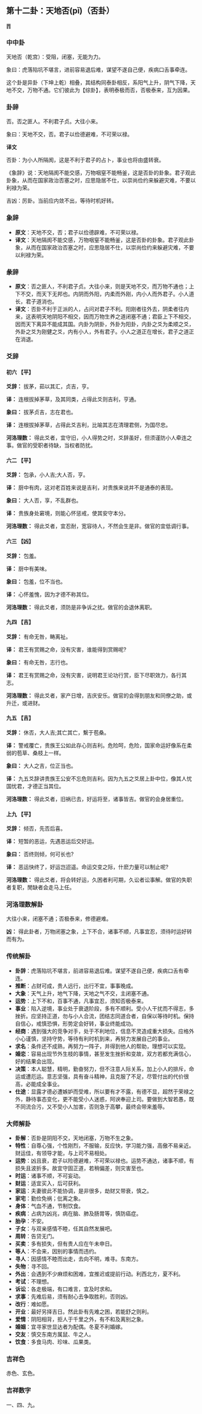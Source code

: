 ## 第十二卦：天地否(pǐ)（否卦）

<div class="hexagrams">䷋</div>

### 中中卦

天地否（乾宫）：受阻，闭塞，无能为力。

象曰：虎落陷坑不堪言，进前容易退后难，谋望不遂自己便，疾病口舌事牵连。

这个卦是异卦（下坤上乾）相叠，其结构同泰卦相反，系阳气上升，阴气下降，天地不交，万物不通。它们彼此为【综卦】，表明泰极而否，否极泰来，互为因果。

### 卦辞

否。否之匪人。不利君子贞。大往小来。

象曰：天地不交，否。君子以俭德避难，不可荣以禄。

**译文**

否卦：为小人所隔阂，这是不利于君子的占卜，事业也将由盛转衰。

《象辞》说：天地隔阂不能交感，万物咽窒不能畅釜，这是否卦的卦象。君子观此卦象，从而在国家政治否塞之时，应思隐居不仕，以崇尚俭约来躲避灾难，不要以利禄为荣。

吉凶：厉卦。当前应内敛不出，等待时机好转。

### 象辞

- **原文**：天地不交，否；君子以俭德辟难，不可荣以禄。
- **译文**：天地隔阂不能交感，万物咽窒不能畅釜，这是否卦的卦象。君子观此卦象，从而在国家政治否塞之时，应思隐居不仕，以崇尚俭约来躲避灾难，不要以利禄为荣。

### 彖辞

- **原文**：否之匪人，不利君子贞。大往小来，则是天地不交，而万物不通也；上下不交，而天下无邦也。内阴而外阳，内柔而外刚，内小人而外君子。小人道长，君子道消也。
- **译文**：否卦不利于正派的人，占问对君子不利。阳刚者往外去，阴柔者往内来，这表明天地阴阳不相交，因而万物生养之道闭塞不通；君臣上下不相交，因而天下离异不能成其国。内卦为阴卦，外卦为阳卦，内卦之爻为柔顺之爻，外卦之爻为刚健之爻，内有小人，外有君子。小人之道正在增长，君子之道正在消退。

### 爻辞

#### 初六 【平】

**爻辞：** 拔茅，茹以其汇，贞吉，亨。

**译：** 连根拔掉茅草，及其同类，占得此爻则吉利，亨通。

**象曰：** 拔茅贞吉，志在君也。

**译：** 连根拔掉茅草，占得此爻吉利，比喻其志在清理君侧，为国尽忠。

**河洛理数：** 得此爻者，宜守旧，小人得势之时，爻辞虽好，但须谨防小人牵连之事。做官的受职者待缺，当权者防扰。

#### 六二 【平】

**爻辞：** 包承，小人吉;大人否，亨。

**译：** 厨中有肉，这对老百姓来说是吉利，对贵族来说并不是通泰的表现。

**象曰：** 大人否，享，不乱群也。

**译：** 贵族身处窘境，则能心怀惩戒，使其安守本分。

**河洛理数：** 得此爻者，宜忍耐，宽容待人，不然会生是非。做官的宜低调行事。

#### 六三 【凶】

**爻辞：** 包羞。

**译：** 厨中有美味。

**象曰：** 包羞，位不当也。

**译：** 心怀羞愧，因为才德不称其位。

**河洛理数：** 得此爻者，须防是非争诉之扰。做官的会退休离职。

#### 九四 【吉】

**爻辞：** 有命无咎，畴离祉。

**译：** 君王有赏赐之命，没有灾害，谁能得到赏赐呢?

**象曰：** 有命无咎，志行也。

**译：** 君王有赏赐之命，没有灾害，说明君王论功行赏，臣下尽职效力，各行其志。

**河洛理数：** 得此爻者，家产日增，吉庆安乐。做官的会得到朋友和同僚之助，或升迁，或进财。

#### 九五 【吉】

**爻辞：** 休否，大人吉;其亡其亡，繫于苞桑。

**译：** 警戒覆亡，贵族王公如此存心则吉利。危险呵，危险，国家命运好像系在柔弱的苞草、桑枝上一样。

**象曰：** 大人之吉，位正当也。

**译：** 九五爻辞讲贵族王公安不忘危则吉利。因为九五之爻居上卦中位，像其人忧国忧君，才德正当其位。

**河洛理数：** 得此爻者，旧祸已去，好运将至，诸事皆吉。做官的会身居重位。

#### 上九 【平】

**爻辞：** 倾否，先否后喜。

**译：** 短暂的恶运，先遇恶运后交好运。

**象曰：** 否终则倾，何可长也?

**译：** 恶运快终了，好运岂迢遥。命运交变之际，什麽力量可以制止呢?

**河洛理数：** 得此爻者，将会转好运，久困者利可期，久讼者讼事解。做官的失职者复职，閒缺者会走马上任。

### 河洛理数解卦

大往小来，闭塞不通；否极泰来，修德避难。

**凶：** 得此卦者，万物闭塞之象，上下不合，诸事不顺，凡事宜忍，须待时运好转而有为。

### 传统解卦

- **卦辞**：虎落陷坑不堪言，前进容易退后难。谋望不遂自己便，疾病口舌有牵连。
- **推断**：占财可成，贵人远行，出行不宜，事事晚成。
- **大象**：天气上升，地气下降，天地之气不交，主闭塞不通。
- **运势**：上下不和，百事不通，凡事宜忍，须知否极泰来。
- **事业**：陷入逆境，事业处于衰退阶段，多有不顺利。受小人干扰而不得志，多挫折。应坚持正道，勿与小人合流，团结志同道合者，自保以等待时机。保持自信心，戒慎恐惧，形势定会好转，事业终能成功。
- **经商**：遇到强大的竞争对手，处于不利地位，信息不灵造成重大损失。应格外小心谨慎，坚持守势，等待有利时机到来，再努力发展自己的事业。
- **求名**：条件还不成熟，再努力一阵子，并得到他人的帮助，理想可以实现。
- **婚恋**：容易出现节外生枝的事情，甚至发生挫折和变故，双方若都充满信心，好的结果会出现。
- **决策**：本人聪慧，精明，勤奋努力，但不注意人际关系，加上小人的排斥，命运或遭厄运。意志坚强，具有奋斗精神，且克服了不足，尽管付出的代价很高，必能成全事业。
- **仕途**：显露才德必遭嫉妒而受难，所以要有才不露，有德不显，超然于荣禄之外，静待事态变化，更不能受小人迷惑，阿谀奉迎上司。要做到大智若愚，既不同流合污，又不受小人加害，否则急于高攀，最终会带来羞辱。


### 大师解卦

- **卦解**：否卦是阴阳不交，天地闭塞，万物不生之象。
- **特性**：自尊心强，个性刚烈，不服输，反应快，学习能力强，高傲不易亲近。财运佳，有领导才能，与上司不易相处。
- **运势**：凶且衰，君子以险德避难，不可荣以禄也。运势不通达，诸事不顺，有损失且波折多。故宜守固正道，若稍偏差，则灾害至也。
- **时运**：诸事不顺，不可妄动。
- **财运**：适宜买入，后可获利。
- **家运**：夫妻彼此不能协调，是非很多，劫财又带衰，慎之。
- **家宅**：勤俭免祸；仳离之象。
- **身体**：气血不通，节制饮食。
- **疾病**：占病为凶兆，病在脑、肺及肠胃等，慎防癌症。
- **胎孕**：不安。
- **子女**：与双亲感情不睦，任其自然发展吧。
- **周转**：告贷无门。
- **买卖**：多有损失，但有贵人应在午未申日。
- **等人**：不会来，因别的事情而违约。
- **寻人**：因感情不睦而出走，去向不明，难寻。东南方。
- **失物**：寻不回。
- **外出**：会遇到不少麻烦和困难，宜推迟或提前行动。利西北方，夏不利。
- **考试**：不理想。
- **诉讼**：各走极端，有口难言，宜及时求和。
- **求事**：先难后易，须有耐心去争取胜利，否则凶。
- **改行**：难如愿。
- **开业**：最好另择吉日。然此卦有先难之困，若能舒之则利。
- **爱情**：阴阳相背，拒人于千里之外，有不和及离别之象。
- **婚姻**：宜寻家世显达者为配偶。冬夏不利婚嫁。
- **交友**：慎交东南方属鼠、牛之人。
- **饮食**：多食马肉、珍味、瓜果类。

### 吉祥色

赤色、玄色。

### 吉祥数字

一、四、九。